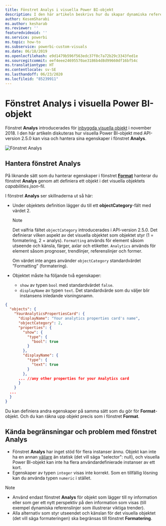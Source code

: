 ```yaml
---
title: Fönstret Analys i visuella Power BI-objekt
description: I den här artikeln beskrivs hur du skapar dynamiska referenslinjer i visuella Power BI-objekt.
author: KesemSharabi
ms.author: kesharab
ms.reviewer: ''
featuredvideoid: ''
ms.service: powerbi
ms.topic: how-to
ms.subservice: powerbi-custom-visuals
ms.date: 06/18/2019
ms.openlocfilehash: e9d1479b596f563edc37f0c7a72b29c3343fed1e
ms.sourcegitcommit: eef4eee24695570ae3186b4d8d99660df16bf54c
ms.translationtype: HT
ms.contentlocale: sv-SE
ms.lasthandoff: 06/23/2020
ms.locfileid: "85239911"
---
```

# <a name="the-analytics-pane-in-power-bi-visuals"></a>Fönstret Analys i visuella Power BI-objekt

Fönstret **Analys** introducerades för [inbyggda visuella objekt](https://docs.microsoft.com/power-bi/desktop-analytics-pane) i november 2018.
I den här artikeln diskuteras hur visuella Power BI-objekt med API-version 2.5.0 kan visa och hantera sina egenskaper i fönstret **Analys**.

![Fönstret Analys](media/analytics-pane/visualization-pane-analytics-tab.png)

## <a name="manage-the-analytics-pane"></a>Hantera fönstret Analys

På liknande sätt som du hanterar egenskaper i fönstret [**Format**](https://docs.microsoft.com/power-bi/developer/visuals/custom-visual-develop-tutorial-format-options) hanterar du fönstret **Analys** genom att definiera ett objekt i det visuella objektets *capabilities.json*-fil.

I fönstret **Analys** ser skillnaderna ut så här:

* Under objektets definition lägger du till ett **objectCategory**-fält med värdet 2.

    > [!NOTE]
    > Det valfria fältet `objectCategory` introducerades i API-version 2.5.0. Det definierar vilken aspekt av det visuella objektet som objektet styr (1 = formatering, 2 = analys). `Formatting` används för element såsom utseende och känsla, färger, axlar och etiketter. `Analytics` används för element såsom prognoser, trendlinjer, referenslinjer och former.
    >
    > Om värdet inte anges använder `objectCategory` standardvärdet ”Formatting” (formatering).

* Objektet måste ha följande två egenskaper:
    * `show` av typen `bool` med standardvärdet `false`.
    * `displayName` av typen `text`. Det standardvärde som du väljer blir instansens inledande visningsnamn.

```json
{
  "objects": {
    "YourAnalyticsPropertiesCard": {
      "displayName": "Your analytics properties card's name",
      "objectCategory": 2,
      "properties": {
        "show": {
          "type": {
            "bool": true
          }
        },
        "displayName": {
          "type": {
            "text": true
          }
        },
      ... //any other properties for your Analytics card
      }
    }
  ...
  }
}
```

Du kan definiera andra egenskaper på samma sätt som du gör för **Format**-objekt. Och du kan räkna upp objekt precis som i fönstret **Format**.

## <a name="known-limitations-and-issues-of-the-analytics-pane"></a>Kända begränsningar och problem med fönstret Analys

* Fönstret **Analys** har inget stöd för flera instanser ännu. Objekt kan inte ha en annan [väljare](https://microsoft.github.io/PowerBI-visuals/docs/concepts/objects-and-properties/#selector) än statisk (det vill säga "selector": null), och visuella Power BI-objekt kan inte ha flera användardefinierade instanser av ett kort.
* Egenskaper av typen `integer` visas inte korrekt. Som en tillfällig lösning kan du använda typen `numeric` i stället.

> [!NOTE]
> * Använd endast fönstret **Analys** för objekt som lägger till ny information eller som ger ett nytt perspektiv på den information som visas (till exempel dynamiska referenslinjer som illustrerar viktiga trender).
> * Alla alternativ som styr utseendet och känslan för det visuella objektet (det vill säga formateringen) ska begränsas till fönstret **Formatering**.

